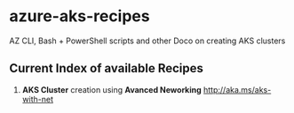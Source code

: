 # azure-aks-recipes
AZ CLI, Bash + PowerShell scripts and other Doco on creating AKS clusters

## Current Index of available Recipes ##

1.  **AKS Cluster** creation using **Avanced Neworking** http://aka.ms/aks-with-net
